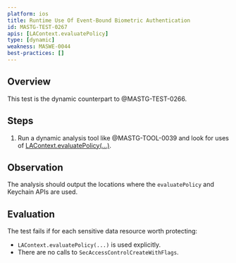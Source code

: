 ```yaml
---
platform: ios
title: Runtime Use Of Event-Bound Biometric Authentication
id: MASTG-TEST-0267
apis: [LAContext.evaluatePolicy]
type: [dynamic]
weakness: MASWE-0044
best-practices: []
---
```


## Overview

This test is the dynamic counterpart to @MASTG-TEST-0266.

## Steps

1. Run a dynamic analysis tool like @MASTG-TOOL-0039 and look for uses of [LAContext.evaluatePolicy(...)](https://developer.apple.com/documentation/localauthentication/lacontext/evaluatepolicy(_:localizedreason:reply:)).

## Observation

The analysis should output the locations where the `evaluatePolicy` and Keychain APIs are used.

## Evaluation

The test fails if for each sensitive data resource worth protecting:

- `LAContext.evaluatePolicy(...)` is used explicitly.
- There are no calls to `SecAccessControlCreateWithFlags`.
